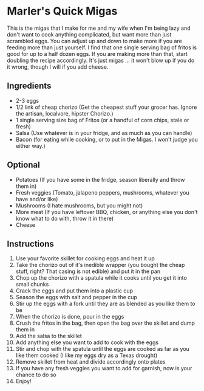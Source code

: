 # Marler's Quick Migas

This is the migas that I make for me and my wife when I'm being lazy and
don't want to cook anything complicated, but want more than just
scrambled eggs. You can adjust up and down to make more if you are
feeding more than just yourself. I find that one single serving bag of
fritos is good for up to a half dozen eggs. If you are making more than
that, start doubling the recipe accordingly. It's just migas ... it
won't blow up if you do it wrong, though I will if you add cheese.

## Ingredients

-   2-3 eggs
-   1/2 link of cheap chorizo (Get the cheapest stuff your grocer has.
    Ignore the artisan, localvore, hipster Chorizo.)
-   1 single serving size bag of Fritos (or a handful of corn chips,
    stale or fresh)
-   Salsa (Use whatever is in your fridge, and as much as you can
    handle)
-   Bacon (for eating while cooking, or to put in the Migas. I won't
    judge you either way.)

## Optional

-   Potatoes (If you have some in the fridge, season liberally and throw
    them in)
-   Fresh veggies (Tomato, jalapeno peppers, mushrooms, whatever you
    have and/or like)
-   Mushrooms (I hate mushrooms, but you might not)
-   More meat (If you have leftover BBQ, chicken, or anything else you
    don't know what to do with, throw it in there)
-   Cheese

## Instructions

1.  Use your favorite skillet for cooking eggs and heat it up
2.  Take the chorizo out of it's inedible wrapper (you bought the cheap
    stuff, right? That casing is not edible) and put it in the pan
3.  Chop up the chorizo with a spatula while it cooks until you get it
    into small chunks
4.  Crack the eggs and put them into a plastic cup
5.  Season the eggs with salt and pepper in the cup
6.  Stir up the eggs with a fork until they are as blended as you like
    them to be
7.  When the chorizo is done, pour in the eggs
8.  Crush the fritos in the bag, then open the bag over the skillet and
    dump them in
9.  Add the salsa to the skillet
10. Add anything else you want to add to cook with the eggs
11. Stir and chop with the spatula until the eggs are cooked as far as
    you like them cooked (I like my eggs dry as a Texas drought)
12. Remove skillet from heat and divide accordingly onto plates
13. If you have any fresh veggies you want to add for garnish, now is
    your chance to do so
14. Enjoy!
